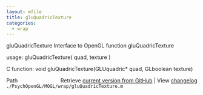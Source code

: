 ```yaml
---
layout: mfile
title: gluQuadricTexture
categories:
  - wrap
---
```


gluQuadricTexture  Interface to OpenGL function gluQuadricTexture

usage:  gluQuadricTexture\( quad, texture \)

C function:  void gluQuadricTexture\(GLUquadric\* quad, GLboolean texture\)


<div class="code_header" style="text-align:right;">
  <span style="float:left;">Path&nbsp;&nbsp;</span> <span class="counter">Retrieve <a href=
  "https://raw.github.com/Psychtoolbox-3/Psychtoolbox-3/beta/./PsychOpenGL/MOGL/wrap/gluQuadricTexture.m">current version from GitHub</a> | View <a href=
  "https://github.com/Psychtoolbox-3/Psychtoolbox-3/commits/beta/./PsychOpenGL/MOGL/wrap/gluQuadricTexture.m">changelog</a></span>
</div>
<div class="code">
  <code>./PsychOpenGL/MOGL/wrap/gluQuadricTexture.m</code>
</div>

